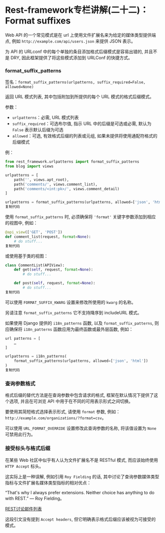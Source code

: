 # Rest-framework专栏讲解(二十二)：Format suffixes

Web API 的一个常见模式是在 url 上使用文件扩展名来为给定的媒体类型提供端点, 例如 `http://example.com/api/users.json` 来提供 JSON 表示。

为 API 的 URLconf 中的每个单独的条目添加格式后缀模式是容易出错的, 并且不是 DRY, 因此框架提供了将这些模式添加到 URLConf 的快捷方式。

### format_suffix_patterns

签名：`format_suffix_patterns(urlpatterns, suffix_required=False, allowed=None)`

返回 URL 模式列表, 其中包括附加到所提供的每个 URL 模式的格式后缀模式。

参数：

- `urlpatterns`：必需, URL 模式列表
- `suffix_required`：可选布尔值, 指示 URL 中的后缀是可选或必需, 默认为`False` 表示默认后缀为可选
- `allowed`：可选, 有效格式后缀的列表或元组, 如果未提供将使用通配符格式的后缀模式

例：

```python
from rest_framework.urlpatterns import format_suffix_patterns
from blog import views

urlpatterns = [
    path('', views.apt_root),
    path('comments/', views.comment_list),
    path('comments/<int:pk>/', views.comment_detail)
]

urlpatterns = format_suffix_patterns(urlpatterns, allowed=['json', 'html'])
复制代码
```

使用 `format_suffix_patterns` 时, 必须确保将 `'format'` 关键字参数添加到相应的视图中, 例如：

```python
@api_view(['GET', 'POST'])
def comment_list(request, format=None):
    # do stuff...
复制代码
```

或使用基于类的视图：

```python
class CommentList(APIView):
    def get(self, request, format=None):
        # do stuff...

    def post(self, request, format=None):
        # do stuff...
复制代码
```

可以使用 `FORMAT_SUFFIX_KWARG` 设置来修改所使用的 `kwarg` 的名称。

另请注意 `format_suffix_patterns` 它不支持降序到 includeURL 模式。

如果使用 Django 提供的 `i18n_patterns` 函数, 以及 `format_suffix_patterns`, 则应确保将 `i18n_patterns` 函数应用为最终函数或最外层函数, 例如：

```python
url patterns = [
    …
]

urlpatterns = i18n_patterns(
    format_suffix_patterns(urlpatterns, allowed=['json', 'html'])
)
复制代码
```

### 查询参数格式

格式后缀的替代方法是在查询参数中包含请求的格式, 框架在默认情况下提供了这个选项, 并且在可浏览 API 中用于在不同的可用表示形式之间切换。

要使用其简短格式选择表示形式, 请使用 `format` 参数, 例如：`http://example.com/organizations/?format=csv`。

可以使用 `URL_FORMAT_OVERRIDE` 设置修改此查询参数的名称, 将该值设置为 `None` 可禁用此行为。

### 接受标头与格式后缀

在某些 Web 社区中似乎有人认为文件扩展名不是 RESTful 模式, 而应该始终使用 `HTTP Accept` 标头。

这实际上是一种误解, 例如引用 `Roy Fielding` 的话, 其中讨论了查询参数媒体类型指标与文件扩展名媒体类型指标的相对优点：

“That's why I always prefer extensions. Neither choice has anything to do with REST.” — Roy Fielding。

[REST讨论邮件列表](https://groups.yahoo.com/neo/groups/rest-discuss/conversations/topics/14844)

这段引文没有提到 `Accept headers`, 但它明确表示格式后缀应该被视为可接受的模式。
